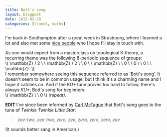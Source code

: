 ```yaml
---
title: Bott's song
layout: blogpost
date: 2015-02-28
categories: [travel, maths]
---
```


I'm back in Southampton after a great week in Strasbourg, where I learned a lot
and also met some
<a href="/assets/images/2015-02-28/Strasbourg_pals.jpg" data-lightbox="strasbourg">
nice people</a> who I hope I'll stay in touch with.

As one would expect from a masterclass on topological K-theory, a recurring
theme was the following 8-periodic sequence of groups:<br>
<span>
\\(  \mathbb{Z} / 2 \ \ \mathbb{Z} / 2 \ \ 0 \ \ \mathbb{Z} \ \ 0 \ \ 0 \ \ 0 \ \ \mathbb{Z}. \\)
</span>
</br>
I remember somewhere seeing this sequence referred to as 'Bott's song'.
It doesn't seem to be in common usage, but I think it's a charming name and I
hope it catches on. And if the *KO\** tune proves too hard to follow,
there's always *KU\**, Bott's song for beginners: <br>
\\( \mathbb{Z} \ \ 0 \\)
*(repeat)*.

**EDIT** I've since been informed by
[Carl McTague](http://www.mctague.org/carl/) that Bott's song goes to the
tune of *Twinkle Twinkle Little Star*:

> *zee-two, zee-two, zero, zee, zero, zero, zero, zee*

(It sounds better sang in American.)
